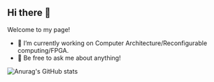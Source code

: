 ## Hi there 👋

Welcome to my page!

- 🔭 I’m currently working on Computer Architecture/Reconfigurable computing/FPGA.
- 💬 Be free to ask me about anything!


![Anurag's GitHub stats](https://github-readme-stats.vercel.app/api?username=GuoningHuang)

